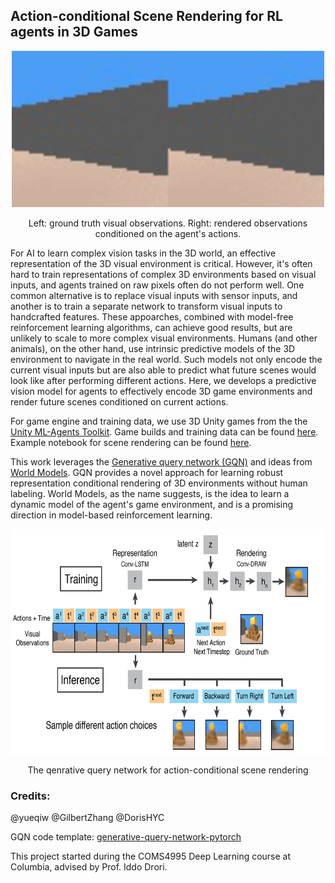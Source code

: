 ## Action-conditional Scene Rendering for RL agents in 3D Games



<p align="center"> 
<img height="250" width="500" src="assets/pyramids_render.gif">
</p>

<p align="center"> 
Left: ground truth visual observations. Right: rendered observations conditioned on the agent's actions. 
</p>

For AI to learn complex vision tasks in the 3D world, an effective representation of the 3D visual environment is critical. However, it's often hard to train representations of complex 3D environments based on visual inputs, and agents trained on raw pixels often do not perform well.  One common alternative is to replace visual inputs with sensor inputs, and another is to train a separate network to transform visual inputs to handcrafted features. These appoarches, combined with model-free reinforcement learning algorithms, can achieve good results, but are unlikely to scale to more complex visual environments.  Humans (and other animals), on the other hand, use intrinsic predictive models of the 3D environment to navigate in the real world. Such models not only encode the current visual inputs but are also able to predict what future scenes would look like after performing different actions. Here, we develops a predictive vision model for agents to effectively encode 3D game environments and render future scenes conditioned on current actions. 

For game engine and training data, we use 3D Unity games from the the [Unity ML-Agents Toolkit](https://github.com/Unity-Technologies/ml-agents). Game builds and training data can be found [here](https://github.com/yueqiw/gqn-world-model/releases/). Example notebook for scene rendering can be found [here](notebooks/unity_predict_pyramids_video.ipynb). 

This work leverages the [Generative query network (GQN)](https://deepmind.com/blog/neural-scene-representation-and-rendering/) and ideas from [World Models](https://worldmodels.github.io). GQN provides a novel approach for learning robust representation conditional rendering of 3D environments without human labeling. World Models, as the name suggests, is the idea to learn a dynamic model of the agent's game environment, and is a promising direction in model-based reinforcement learning. 

<p align="center"> 
<img height="360" src="assets/model_flow_unity.png">
</p>

<p align="center"> 
The qenrative query network for action-conditional scene rendering
</p>

### Credits:

@yueqiw @GilbertZhang @DorisHYC

GQN code template: [generative-query-network-pytorch](<https://github.com/wohlert/generative-query-network-pytorch>)

This project started during the COMS4995 Deep Learning course at Columbia, advised by Prof. Iddo Drori. 

